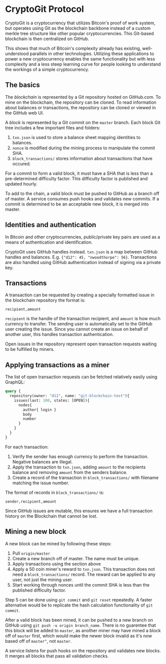 # CryptoGit Protocol

CryptoGit is a cryptocurrency that utilizes Bitcoin's proof of work system, but operates using Git as the blockchain backbone instead of a custom merkle tree structure like other popular cryptocurrencies. This Git-based blockchain is then centralized on GitHub.

This shows that much of Bitcoin's complexity already has existing, well-understood parallels in other technologies. Utilizing these applications to power a new cryptocurrency enables the same functionality but with less complexity and a less steep learning curve for people looking to understand the workings of a simple cryptocurrency.

## The basics

The _blockchain_ is represented by a Git repository hosted on GitHub.com. To mine on the blockchain, the repository can be cloned. To read information about balances or transactions, the repository can be cloned or viewed in the GitHub web UI.

A _block_ is represented by a Git commit on the `master` branch. Each block Git tree includes a few important files and folders:

1. `txn.json` is used to store a balance sheet mapping identities to balances.
2. `nonce` is modified during the mining process to manipulate the commit SHA.
3. `block_transactions/` stores information about transactions that have occured.

For a commit to form a valid block, it must have a SHA that is less than a pre-determined difficulty factor. This difficulty factor is published and updated hourly.

To add to the chain, a valid block must be pushed to GitHub as a branch off of master. A service consumes push hooks and validates new commits. If a commit is determined to be an acceptable new block, it is merged into master.

## Identities and authentication

In Bitcoin and other cryptocurrencies, public/private key pairs are used as a means of authentication and identification.

CryptoGit uses GitHub handles instead. `txn.json` is a map between GitHub handles and balances. E.g. `{"d12": 45, "nwoodthorpe": 56}`. Transactions are also handled using GitHub authentication instead of signing via a private key.

## Transactions

A transaction can be requested by creating a specially formatted issue in the blockchain repository the format is:

```
recipient,amount
```

`recipient` is the handle of the transaction recipient, and `amount` is how much currency to transfer. The sending user is automatically set to the GitHub user creating the issue. Since you cannot create an issue on behalf of another user, this handles transaction authentication.

Open issues in the repository represent open transaction requests waiting to be fulfilled by miners.

## Applying transactions as a miner

The list of open transaction requests can be fetched relatively easily using GraphQL:

```GraphQL
query {
  repository(owner: "d12", name: "git-blockchain-test"){
    issues(last: 100, states: [OPEN]){
      nodes{
        author{ login }
        body
        number
      }
    }
  }
}
```

For each transaction:

1. Verify the sender has enough currency to perform the transaction. Negative balances are illegal.
2. Apply the transaction to `txn.json`, adding `amount` to the recipients balance and removing `amount` from the senders balance.
3. Create a record of the transaction in `block_transactions/` with filename matching the issue number. 

The format of records in `block_transactions/` is:

```
sender,recipient,amount
```

Since GitHub issues are mutable, this ensures we have a full transaction history on the Blockchain that cannot be lost.

## Mining a new block

A new block can be mined by following these steps:

1. Pull `origin/master`
2. Create a new branch off of master. The name must be unique.
3. Apply transactions using the section above
4. Apply a 50 coin miner's reward to `txn.json`. This transaction does not need a `block_transactions/` record. The reward can be applied to any user, not just the mining user.
5. Start working through nonces until the commit SHA is less than the published difficulty factor.

Step 5 can be done using `git commit` and `git reset` repeatedly. A faster alternative would be to replicate the hash calculation functionality of `git commit`.

After a valid block has been mined, it can be pushed to a new branch on GitHub using `git push -u origin branch_name`. There is no guarentee that this block will be added to `master`, as another miner may have mined a block off of `master` first, which would make the newer block invalid as it's now based off of `master^`, not `master`.

A service listens for push hooks on the repository and validates new blocks. It merges all blocks that pass all validation checks.
